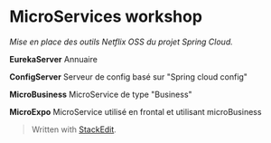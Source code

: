 MicroServices workshop
======================
*Mise en place des outils Netflix OSS du projet Spring Cloud.*

**EurekaServer**
Annuaire

**ConfigServer**
Serveur de config basé sur "Spring cloud config"

**MicroBusiness**
MicroService de type "Business"

**MicroExpo**
MicroService utilisé en frontal et utilisant microBusiness

> Written with [StackEdit](https://stackedit.io/).